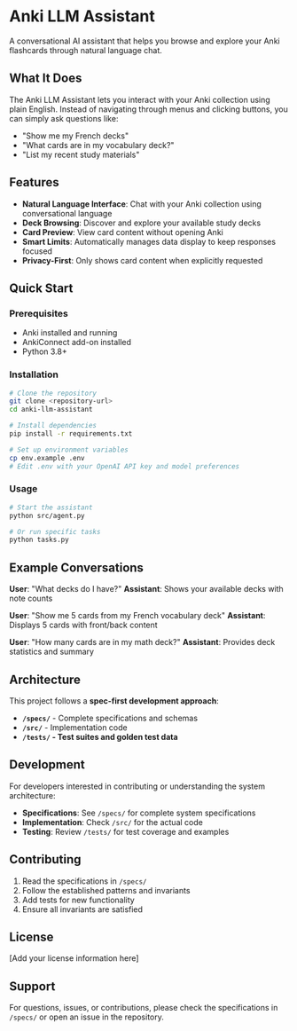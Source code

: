 # Anki LLM Assistant

A conversational AI assistant that helps you browse and explore your Anki flashcards through natural language chat.

## What It Does

The Anki LLM Assistant lets you interact with your Anki collection using plain English. Instead of navigating through menus and clicking buttons, you can simply ask questions like:

- "Show me my French decks"
- "What cards are in my vocabulary deck?"
- "List my recent study materials"

## Features

- **Natural Language Interface**: Chat with your Anki collection using conversational language
- **Deck Browsing**: Discover and explore your available study decks
- **Card Preview**: View card content without opening Anki
- **Smart Limits**: Automatically manages data display to keep responses focused
- **Privacy-First**: Only shows card content when explicitly requested

## Quick Start

### Prerequisites
- Anki installed and running
- AnkiConnect add-on installed
- Python 3.8+

### Installation
```bash
# Clone the repository
git clone <repository-url>
cd anki-llm-assistant

# Install dependencies
pip install -r requirements.txt

# Set up environment variables
cp env.example .env
# Edit .env with your OpenAI API key and model preferences
```

### Usage
```bash
# Start the assistant
python src/agent.py

# Or run specific tasks
python tasks.py
```

## Example Conversations

**User**: "What decks do I have?"
**Assistant**: Shows your available decks with note counts

**User**: "Show me 5 cards from my French vocabulary deck"
**Assistant**: Displays 5 cards with front/back content

**User**: "How many cards are in my math deck?"
**Assistant**: Provides deck statistics and summary

## Architecture

This project follows a **spec-first development approach**:

- **`/specs/`** - Complete specifications and schemas
- **`/src/`** - Implementation code
- **`/tests/` - Test suites and golden test data**

## Development

For developers interested in contributing or understanding the system architecture:

- **Specifications**: See `/specs/` for complete system specifications
- **Implementation**: Check `/src/` for the actual code
- **Testing**: Review `/tests/` for test coverage and examples

## Contributing

1. Read the specifications in `/specs/`
2. Follow the established patterns and invariants
3. Add tests for new functionality
4. Ensure all invariants are satisfied

## License

[Add your license information here]

## Support

For questions, issues, or contributions, please check the specifications in `/specs/` or open an issue in the repository.
